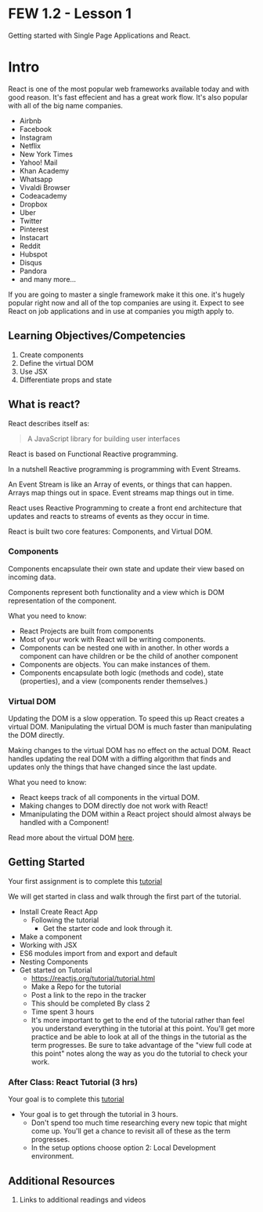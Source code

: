 # FEW 1.2 - Lesson 1

Getting started with Single Page Applications and React. 

# Intro

React is one of the  most popular web frameworks available today and with good reason. It's fast effecient and has a great work flow. It's also popular with all of the big name companies. 

- Airbnb
- Facebook
- Instagram
- Netflix
- New York Times
- Yahoo! Mail
- Khan Academy
- Whatsapp
- Vivaldi Browser
- Codeacademy
- Dropbox
- Uber
- Twitter 
- Pinterest
- Instacart
- Reddit 
- Hubspot
- Disqus
- Pandora
- and many more...

If you are going to master a single framework make it this one. it's hugely popular right now and all of the top companies are using it. Expect to see React on job applications and in use at companies you migth apply to. 

## Learning Objectives/Competencies

1. Create components
1. Define the virtual DOM
1. Use JSX 
1. Differentiate props and state 

## What is react?

React describes itself as: 

> A JavaScript library for building user interfaces

React is based on Functional Reactive programming. 

In a nutshell Reactive programming is programming with Event Streams. 

An Event Stream is like an Array of events, or things that can happen. Arrays map things out in space. Event streams map things out in time. 

React uses Reactive Programming to create a front end architecture that updates and reacts to streams of events as they occur in time. 

React is built two core features: Components, and Virtual DOM. 

### Components 

Components encapsulate their own state and update their view based on incoming data. 

Components represent both functionality and a view which is DOM representation of the component. 

What you need to know: 

- React Projects are built from components
- Most of your work with React will be writing components. 
- Components can be nested one with in another. In other words a component can have children or be the child of another component
- Components are objects. You can make instances of them. 
- Components encapsulate both logic (methods and code), state (properties), and a view (components render themselves.)

### Virtual DOM 

Updating the DOM is a slow opperation. To speed this up React creates a virtual DOM. Manipulating the virtual DOM is much faster than manipulating the DOM directly. 

Making changes to the virtual DOM has no effect on the actual DOM. React handles updating the real DOM with a diffing algorithm that finds and updates only the things that have changed since the last update. 

What you need to know: 

- React keeps track of all components in the virtual DOM.
- Making changes to DOM directly doe not work with React! 
- Mmanipulating the DOM within a React project should almost always be handled with a Component!

Read more about the virtual DOM [here](https://reactjs.org/docs/faq-internals.html).

## Getting Started

Your first assignment is to complete this [tutorial](https://reactjs.org/tutorial/tutorial.html)

We will get started in class and walk through the first part of the tutorial. 

- Install Create React App
	- Following the tutorial 
		- Get the starter code and look through it.
- Make a component 
- Working with JSX 
- ES6 modules import from and export and default
- Nesting Components 
- Get started on Tutorial
	- https://reactjs.org/tutorial/tutorial.html
	- Make a Repo for the tutorial
	- Post a link to the repo in the tracker
	- This should be completed By class 2
	- Time spent 3 hours
	- It's more important to get to the end of the tutorial rather than feel you understand everything in the tutorial at this point. You'll get more practice and be able to look at all of the things in the tutorial as the term progresses. 
	Be sure to take advantage of the "view full code at this point" notes along the way as you do the tutorial to check your work. 
	
###  After Class: React Tutorial (3 hrs)

Your goal is to complete this [tutorial](https://reactjs.org/tutorial/tutorial.html)

- Your goal is to get through the tutorial in 3 hours. 
	- Don't spend too much time researching every new topic that might come up. You'll get a chance to revisit all of these as the term progresses. 
	- In the setup options choose option 2: Local Development environment. 

## Additional Resources

1. Links to additional readings and videos
